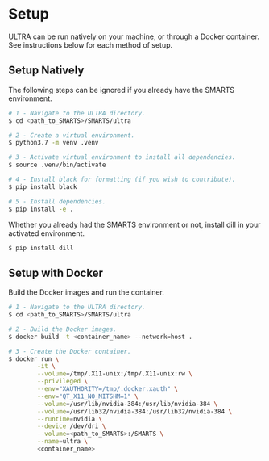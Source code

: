 # Setup

ULTRA can be run natively on your machine, or through a Docker container. See instructions below for each method of setup.

## Setup Natively

The following steps can be ignored if you already have the SMARTS environment.
```sh
# 1 - Navigate to the ULTRA directory.
$ cd <path_to_SMARTS>/SMARTS/ultra

# 2 - Create a virtual environment.
$ python3.7 -m venv .venv

# 3 - Activate virtual environment to install all dependencies.
$ source .venv/bin/activate

# 4 - Install black for formatting (if you wish to contribute).
$ pip install black

# 5 - Install dependencies.
$ pip install -e .
```
Whether you already had the SMARTS environment or not, install dill in your activated environment.
```sh
$ pip install dill
```

## Setup with Docker

Build the Docker images and run the container.
```sh
# 1 - Navigate to the ULTRA directory.
$ cd <path_to_SMARTS>/SMARTS/ultra

# 2 - Build the Docker images.
$ docker build -t <container_name> --network=host .

# 3 - Create the Docker container.
$ docker run \
        -it \
        --volume=/tmp/.X11-unix:/tmp/.X11-unix:rw \
        --privileged \
        --env="XAUTHORITY=/tmp/.docker.xauth" \
        --env="QT_X11_NO_MITSHM=1" \
        --volume=/usr/lib/nvidia-384:/usr/lib/nvidia-384 \
        --volume=/usr/lib32/nvidia-384:/usr/lib32/nvidia-384 \
        --runtime=nvidia \
        --device /dev/dri \
        --volume=<path_to_SMARTS>:/SMARTS \
        --name=ultra \
        <container_name>
```
